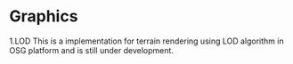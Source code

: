 Graphics
========
1.LOD
  This is a implementation for terrain rendering using LOD algorithm in OSG platform and is still under development.
